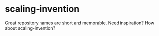 # scaling-invention
Great repository names are short and memorable. Need inspiration? How about scaling-invention?
